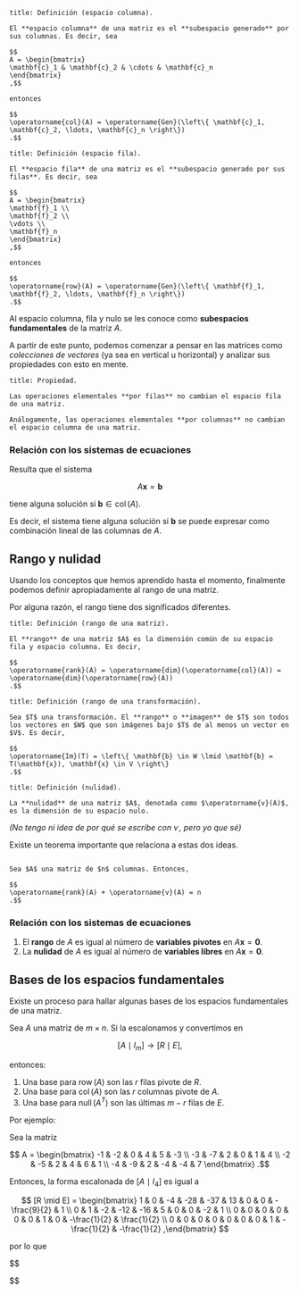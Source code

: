 ```ad-definition
title: Definición (espacio columna).

El **espacio columna** de una matriz es el **subespacio generado** por sus columnas. Es decir, sea

$$
A = \begin{bmatrix}
\mathbf{c}_1 & \mathbf{c}_2 & \cdots & \mathbf{c}_n
\end{bmatrix}
,$$

entonces

$$
\operatorname{col}(A) = \operatorname{Gen}(\left\{ \mathbf{c}_1, \mathbf{c}_2, \ldots, \mathbf{c}_n \right\})
.$$

```

```ad-definition
title: Definición (espacio fila).

El **espacio fila** de una matriz es el **subespacio generado por sus filas**. Es decir, sea

$$
A = \begin{bmatrix}
\mathbf{f}_1 \\
\mathbf{f}_2 \\
\vdots \\
\mathbf{f}_n
\end{bmatrix}
,$$

entonces

$$
\operatorname{row}(A) = \operatorname{Gen}(\left\{ \mathbf{f}_1, \mathbf{f}_2, \ldots, \mathbf{f}_n \right\})
.$$

```

Al espacio columna, fila y nulo se les conoce como **subespacios fundamentales** de la matriz $A$.

A partir de este punto, podemos comenzar a pensar en las matrices como *colecciones de vectores* (ya sea en vertical u horizontal) y analizar sus propiedades con esto en mente.

```ad-proposition
title: Propiedad.

Las operaciones elementales **por filas** no cambian el espacio fila de una matriz.

Análogamente, las operaciones elementales **por columnas** no cambian el espacio columna de una matriz.

```

### Relación con los sistemas de ecuaciones

Resulta que el sistema

$$
A\mathbf{x} = \mathbf{b}
$$

tiene alguna solución si $\mathbf{b} \in \operatorname{col}(A)$.

Es decir, el sistema tiene alguna solución si $\mathbf{b}$ se puede expresar como combinación lineal de las columnas de $A$.

## Rango y nulidad

Usando los conceptos que hemos aprendido hasta el momento, finalmente podemos definir apropiadamente al rango de una matriz.

Por alguna razón, el rango tiene dos significados diferentes.

```ad-definition
title: Definición (rango de una matriz).

El **rango** de una matriz $A$ es la dimensión común de su espacio fila y espacio columna. Es decir,

$$
\operatorname{rank}(A) = \operatorname{dim}(\operatorname{col}(A)) = \operatorname{dim}(\operatorname{row}(A))
.$$

```

```ad-definition
title: Definición (rango de una transformación).

Sea $T$ una transformación. El **rango** o **imagen** de $T$ son todos los vectores en $W$ que son imágenes bajo $T$ de al menos un vector en $V$. Es decir,

$$
\operatorname{Im}(T) = \left\{ \mathbf{b} \in W \lmid \mathbf{b} = T(\mathbf{x}), \mathbf{x} \in V \right\}
.$$

```

```ad-definition
title: Definición (nulidad).

La **nulidad** de una matriz $A$, denotada como $\operatorname{v}(A)$, es la dimensión de su espacio nulo.

```

*(No tengo ni idea de por qué se escribe con $\operatorname{v}$, pero yo que sé)*

Existe un teorema importante que relaciona a estas dos ideas.

```ad-theorem

Sea $A$ una matriz de $n$ columnas. Entonces,

$$
\operatorname{rank}(A) + \operatorname{v}(A) = n
.$$

```

### Relación con los sistemas de ecuaciones

1. El **rango** de $A$ es igual al número de **variables pivotes** en $A\mathbf{x} = \mathbf{0}$.
2. La **nulidad** de $A$ es igual al número de **variables libres** en $A\mathbf{x} = \mathbf{0}$.

## Bases de los espacios fundamentales

Existe un proceso para hallar algunas bases de los espacios fundamentales de una matriz.

Sea $A$ una matriz de $m \times n$. Si la escalonamos y convertimos en

$$
[A \mid I_m] \longrightarrow [R  \mid E]
,$$

entonces:

1. Una base para $\operatorname{row}(A)$ son las $r$ filas pivote de $R$.
2. Una base para $\operatorname{col}(A)$ son las $r$ columnas pivote de $A$.
3. Una base para $\operatorname{null}(A^{T})$ son las últimas $m - r$ filas de $E$.


Por ejemplo:

Sea la matriz

$$
A = \begin{bmatrix}
-1 & -2 & 0 & 4 & 5 & -3 \\
-3 & -7 & 2 & 0 & 1 & 4 \\
-2 & -5 & 2 & 4 & 6 & 1 \\
-4 & -9 & 2 & -4 & -4 & 7
\end{bmatrix}
.$$

Entonces, la forma escalonada de $[A \mid I_4]$ es igual a

$$
[R \mid E] = \begin{bmatrix}
1 & 0 & -4 & -28 & -37 & 13 & 0 & 0 & -\frac{9}{2} & 1 \\
0 & 1 & -2 & -12 & -16 & 5 & 0 & 0 & -2 & 1 \\
0 & 0 & 0 & 0 & 0 & 0 & 1 & 0 & -\frac{1}{2} & \frac{1}{2} \\
0 & 0 & 0 & 0 & 0 & 0 & 0 & 1 & -\frac{1}{2} & -\frac{1}{2}
,\end{bmatrix}
$$

por lo que

$$

$$